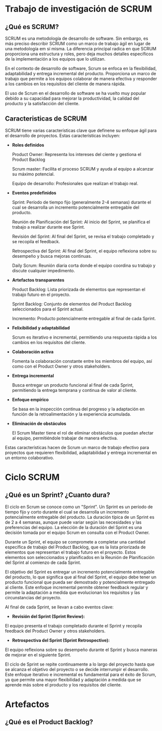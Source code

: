 # Trabajo de investigación de SCRUM

## ¿Qué es SCRUM?

SCRUM es una metodología de desarrollo de software. Sin embargo, es más preciso describir SCRUM como un marco de trabajo ágil en lugar de una metodología em sí misma. La diferencia principal radica en que SCRUM proporciona una estructura y roles, pero deja muchos detalles específicos de la implementación a los equipos que lo utilizan.

En el contexto de desarrollo de software, Scrum se enfoca en la flexibilidad, adaptabilidad y entrega incremental del producto. Proporciona un marco de trabajo que permite a los equipos colaborar de manera efectiva y responder a los cambios en los requisitos del cliente de manera rápida.

El uso de Scrum en el desarrollo de software se ha vuelto muy popular debido a su capacidad para mejorar la productividad, la calidad del producto y la satisfacción del cliente. 

## Caracteristicas de SCRUM

SCRUM tiene varias características clave que definene su enfoque ágil para el desarrollo de proyectos. Estas características incluyen:

- **Roles definidos**

    Product Owner: Representa los intereses del ciente y gestiona el Product Backlog

    Scrum master: Facilita el proceso SCRUM y ayuda al equipo a alcanzar su máximo potencial.

    Equipo de desarrollo: Profesionales que realizan el trabajo real.

- **Eventos predefinidos**

    Sprint: Período de tiempo fijo (generalmente 2-4 semanas) durante el cual se desarrolla un incremento potencialmente entregable del producto.

    Reunión de Planificación del Sprint: Al inicio del Sprint, se planifica el trabajo a realizar durante ese Sprint.

    Revisión del Sprint: Al final del Sprint, se revisa el trabajo completado y se recopila el feedback.

    Retrospectiva del Sprint: Al final del Sprint, el equipo reflexiona sobre su desempeño y busca mejoras continuas.

    Daily Scrum: Reunión diaria corta donde el equipo coordina su trabajo y discute cualquier impedimento.

- **Artefactos transparentes**

    Product Backlog: Lista priorizada de elementos que representan el trabajo futuro en el proyecto.

    Sprint Backlog: Conjunto de elementos del Product Backlog seleccionados para el Sprint actual.

    Incremento: Producto potencialmente entregable al final de cada Sprint.

- **Felixibilidad y adaptabilidad**

    Scrum es iterativo e incremental, permitiendo una respuesta rápida a los cambios en los requisitos del cliente.

- **Colaboración activa**

    Fomenta la colaboración constante entre los miembros del equipo, así como con el Product Owner y otros stakeholders.

- **Entrega incremental**

    Busca entregar un producto funcional al final de cada Sprint, permitiendo la entrega temprana y continua de valor al cliente.

- **Enfoque empírico**

    Se basa en la inspección continua del progreso y la adaptación en función de la retroalimentación y la experiencia acumulada.

- **Eliminación de obstáculos**

    El Scrum Master tiene el rol de eliminar obstáculos que puedan afectar al equipo, permitiéndole trabajar de manera efectiva.

Estas características hacen de Scrum un marco de trabajo efectivo para proyectos que requieren flexibilidad, adaptabilidad y entrega incremental en un entorno colaborativo.

# Ciclo SCRUM

## ¿Qué es un Sprint? ¿Cuanto dura?

El ciclo en Scrum se conoce como un "Sprint". Un Sprint es un período de tiempo fijo y corto durante el cual se desarrolla un incremento potencialmente entregable del producto. La duración típica de un Sprint es de 2 a 4 semanas, aunque puede variar según las necesidades y las preferencias del equipo. La elección de la duración del Sprint es una decisión tomada por el equipo Scrum en consulta con el Product Owner.

Durante un Sprint, el equipo se compromete a completar una cantidad específica de trabajo del Product Backlog, que es la lista priorizada de elementos que representan el trabajo futuro en el proyecto. Estos elementos son seleccionados y planificados en la Reunión de Planificación del Sprint al comienzo de cada Sprint.

El objetivo del Sprint es entregar un incremento potencialmente entregable del producto, lo que significa que al final del Sprint, el equipo debe tener un producto funcional que pueda ser demostrado y potencialmente entregado al cliente. Este enfoque incremental permite obtener feedback regular y permite la adaptación a medida que evolucionan los requisitos y las circunstancias del proyecto.

Al final de cada Sprint, se llevan a cabo eventos clave:

- **Revisión del Sprint (Sprint Review):**

 El equipo presenta el trabajo completado durante el Sprint y recopila feedback del Product Owner y otros stakeholders.

- **Retrospectiva del Sprint (Sprint Retrospective):**

 El equipo reflexiona sobre su desempeño durante el Sprint y busca maneras de mejorar en el siguiente Sprint.

El ciclo de Sprint se repite continuamente a lo largo del proyecto hasta que se alcanza el objetivo del proyecto o se decide interrumpir el desarrollo. Este enfoque iterativo e incremental es fundamental para el éxito de Scrum, ya que permite una mayor flexibilidad y adaptación a medida que se aprende más sobre el producto y los requisitos del cliente.

# Artefactos

## ¿Qué es el Product Backlog?

